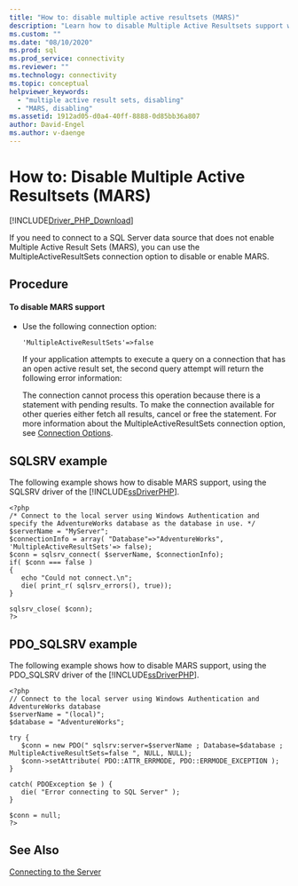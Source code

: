 ```yaml
---
title: "How to: disable multiple active resultsets (MARS)"
description: "Learn how to disable Multiple Active Resultsets support when using the Microsoft Drivers for PHP for SQL Server"
ms.custom: ""
ms.date: "08/10/2020"
ms.prod: sql
ms.prod_service: connectivity
ms.reviewer: ""
ms.technology: connectivity
ms.topic: conceptual
helpviewer_keywords: 
  - "multiple active result sets, disabling"
  - "MARS, disabling"
ms.assetid: 1912ad05-d0a4-40ff-8888-0d85bb36a807
author: David-Engel
ms.author: v-daenge
---
```

# How to: Disable Multiple Active Resultsets (MARS)
[!INCLUDE[Driver_PHP_Download](../../includes/driver_php_download.md)]

If you need to connect to a SQL Server data source that does not enable Multiple Active Result Sets (MARS), you can use the MultipleActiveResultSets connection option to disable or enable MARS.  
  
## Procedure  
  
#### To disable MARS support  
  
-   Use the following connection option:  
  
    ```  
    'MultipleActiveResultSets'=>false  
    ```  
  
    If your application attempts to execute a query on a connection that has an open active result set, the second query attempt will return the following error information:  
  
    The connection cannot process this operation because there is a statement with pending results.  To make the connection available for other queries either fetch all results, cancel or free the statement. For more information about the MultipleActiveResultSets connection option, see [Connection Options](../../connect/php/connection-options.md).  
  
## SQLSRV example  
The following example shows how to disable MARS support, using the SQLSRV driver of the [!INCLUDE[ssDriverPHP](../../includes/ssdriverphp_md.md)].  
  
```  
<?php  
/* Connect to the local server using Windows Authentication and  
specify the AdventureWorks database as the database in use. */  
$serverName = "MyServer";  
$connectionInfo = array( "Database"=>"AdventureWorks", 'MultipleActiveResultSets'=> false);  
$conn = sqlsrv_connect( $serverName, $connectionInfo);  
if( $conn === false )  
{  
   echo "Could not connect.\n";  
   die( print_r( sqlsrv_errors(), true));  
}  
  
sqlsrv_close( $conn);  
?>  
```  
  
## PDO_SQLSRV example  
The following example shows how to disable MARS support, using the PDO_SQLSRV driver of the [!INCLUDE[ssDriverPHP](../../includes/ssdriverphp_md.md)].  
  
```  
<?php  
// Connect to the local server using Windows Authentication and AdventureWorks database  
$serverName = "(local)";   
$database = "AdventureWorks";  
  
try {  
   $conn = new PDO(" sqlsrv:server=$serverName ; Database=$database ; MultipleActiveResultSets=false ", NULL, NULL);   
   $conn->setAttribute( PDO::ATTR_ERRMODE, PDO::ERRMODE_EXCEPTION );   
}  
  
catch( PDOException $e ) {  
   die( "Error connecting to SQL Server" );   
}  
  
$conn = null;   
?>  
```  
  
## See Also  
[Connecting to the Server](../../connect/php/connecting-to-the-server.md)  
  

